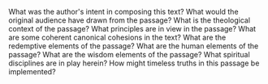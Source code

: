What was the author's intent in composing this text?
What would the original audience have drawn from the passage?
What is the theological context of the passage?
What principles are in view in the passage?
What are some coherent canonical cohesions in the text?
What are the redemptive elements of the passage?
What are the human elements of the passage?
What are the wisdom elements of the passage?
What spiritual disciplines are in play herein?
How might timeless truths in this passage be implemented?
